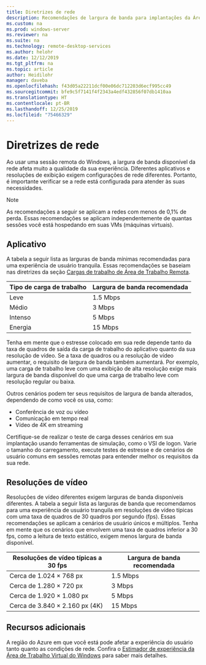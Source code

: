 ```yaml
---
title: Diretrizes de rede
description: Recomendações de largura de banda para implantações da Área de Trabalho Remota.
ms.custom: na
ms.prod: windows-server
ms.reviewer: na
ms.suite: na
ms.technology: remote-desktop-services
ms.author: helohr
ms.date: 12/12/2019
ms.tgt_pltfrm: na
ms.topic: article
author: Heidilohr
manager: daveba
ms.openlocfilehash: f43d05a22211dcf00e06dc712203d6ecf995cc49
ms.sourcegitcommit: bfe9c5f7141f4f2343a4edf432856f07db1410aa
ms.translationtype: HT
ms.contentlocale: pt-BR
ms.lasthandoff: 12/25/2019
ms.locfileid: "75466329"
---
```

# <a name="network-guidance"></a>Diretrizes de rede

Ao usar uma sessão remota do Windows, a largura de banda disponível da rede afeta muito a qualidade da sua experiência. Diferentes aplicativos e resoluções de exibição exigem configurações de rede diferentes. Portanto, é importante verificar se a rede está configurada para atender às suas necessidades.

>[!NOTE]
>As recomendações a seguir se aplicam a redes com menos de 0,1% de perda. Essas recomendações se aplicam independentemente de quantas sessões você está hospedando em suas VMs (máquinas virtuais).

## <a name="applications"></a>Aplicativo

A tabela a seguir lista as larguras de banda mínimas recomendadas para uma experiência de usuário tranquila. Essas recomendações se baseiam nas diretrizes da seção [Cargas de trabalho de Área de Trabalho Remota](remote-desktop-workloads.md).

| Tipo de carga de trabalho   | Largura de banda recomendada |
|-----------------|-----------------------|
| Leve           | 1.5 Mbps              |
| Médio          | 3 Mbps                |
| Intenso           | 5 Mbps                |
| Energia           | 15 Mbps               |

Tenha em mente que o estresse colocado em sua rede depende tanto da taxa de quadros de saída da carga de trabalho do aplicativo quanto da sua resolução de vídeo. Se a taxa de quadros ou a resolução de vídeo aumentar, o requisito de largura de banda também aumentará. Por exemplo, uma carga de trabalho leve com uma exibição de alta resolução exige mais largura de banda disponível do que uma carga de trabalho leve com resolução regular ou baixa.

Outros cenários podem ter seus requisitos de largura de banda alterados, dependendo de como você os usa, como:

- Conferência de voz ou vídeo
- Comunicação em tempo real
- Vídeo de 4K em streaming

Certifique-se de realizar o teste de carga desses cenários em sua implantação usando ferramentas de simulação, como o VSI de logon. Varie o tamanho do carregamento, execute testes de estresse e de cenários de usuário comuns em sessões remotas para entender melhor os requisitos da sua rede.

## <a name="display-resolutions"></a>Resoluções de vídeo

Resoluções de vídeo diferentes exigem larguras de banda disponíveis diferentes. A tabela a seguir lista as larguras de banda que recomendamos para uma experiência de usuário tranquila em resoluções de vídeo típicas com uma taxa de quadros de 30 quadros por segundo (fps). Essas recomendações se aplicam a cenários de usuário únicos e múltiplos. Tenha em mente que os cenários que envolvem uma taxa de quadros inferior a 30 fps, como a leitura de texto estático, exigem menos largura de banda disponível.

| Resoluções de vídeo típicas a 30 fps    | Largura de banda recomendada |
|------------------------------------------|-----------------------|
| Cerca de 1.024 × 768 px                      | 1.5 Mbps              |
| Cerca de 1.280 × 720 px                      | 3 Mbps                |
| Cerca de 1.920 × 1.080 px                     | 5 Mbps                |
| Cerca de 3.840 × 2.160 px (4K)                | 15 Mbps               |

## <a name="additional-resources"></a>Recursos adicionais

A região do Azure em que você está pode afetar a experiência do usuário tanto quanto as condições de rede. Confira o [Estimador de experiência da Área de Trabalho Virtual do Windows](https://azure.microsoft.com/services/virtual-desktop/assessment/) para saber mais detalhes.

